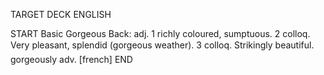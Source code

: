 TARGET DECK
ENGLISH

START
Basic
Gorgeous
Back: adj. 1 richly coloured, sumptuous. 2 colloq. Very pleasant, splendid (gorgeous weather). 3 colloq. Strikingly beautiful.  gorgeously adv. [french]
END
